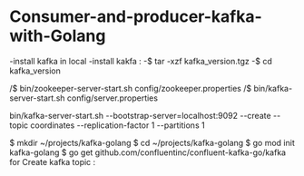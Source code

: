 # Consumer-and-producer-kafka-with-Golang



-install kafka in local
  -install kakfa : 
  -$ tar -xzf kafka_version.tgz
  -$ cd kafka_version

  /$ bin/zookeeper-server-start.sh config/zookeeper.properties
  /$ bin/kafka-server-start.sh config/server.properties
  
bin/kafka-server-start.sh --bootstrap-server=localhost:9092 --create --topic coordinates --replication-factor 1 --partitions 1


$ mkdir ~/projects/kafka-golang
$ cd ~/projects/kafka-golang
$ go mod init kafka-golang
$ go get github.com/confluentinc/confluent-kafka-go/kafka
for Create kafka topic : 


